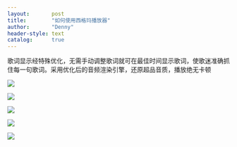 ```yaml
---
layout:       post
title:        "如何使用西格玛播放器"
author:       "Denny"
header-style: text
catalog:      true
---
```

歌词显示经特殊优化，无需手动调整歌词就可在最佳时间显示歌词，使歌迷准确抓住每一句歌词。采用优化后的音频渲染引擎，还原超品音质，播放绝无卡顿

![](https://deepcast.top/img/1.jpg)

![](https://deepcast.top/img/2.jpg)

![](https://deepcast.top/img/3.jpg)

![](https://deepcast.top/img/4.jpg)

![](https://deepcast.top/img/5.jpg)
